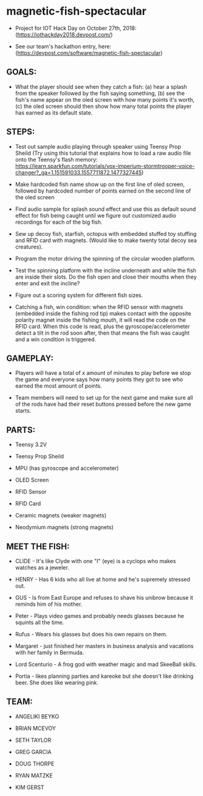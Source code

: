 # magnetic-fish-spectacular

* Project for IOT Hack Day on October 27th, 2018: (https://iothackday2018.devpost.com/)

* See our team's hackathon entry, here: (https://devpost.com/software/magnetic-fish-spectacular)

<h2>GOALS:</h2>

* What the player should see when they catch a fish: (a) hear a splash from the speaker followed by the fish saying something, (b) see the fish's name appear on the oled screen with how many points it's worth, (c) the oled screen should then show how many total points the player has earned as its default state.

<h2>STEPS:</h2>

* Test out sample audio playing through speaker using Teensy Prop Sheild (Try using this tutorial that explains how to load a raw audio file onto the Teensy's flash memory: https://learn.sparkfun.com/tutorials/vox-imperium-stormtrooper-voice-changer?_ga=1.151591033.1557711872.1477327445)

* Make hardcoded fish name show up on the first line of oled screen, followed by hardcoded number of points earned on the second line of the oled screen

* Find audio sample for splash sound effect and use this as default sound effect for fish being caught until we figure out customized audio recordings for each of the big fish.

* Sew up decoy fish, starfish, octopus with embedded stuffed toy stuffing and RFID card with magnets. (Would like to make twenty total decoy sea creatures).

* Program the motor driving the spinning of the circular wooden platform.

* Test the spinning platform with the incline underneath and while the fish are inside their slots. Do the fish open and close their mouths when they enter and exit the incline?

* Figure out a scoring system for different fish sizes.

* Catching a fish, win condition: when the RFID sensor with magnets (embedded inside the fishing rod tip) makes contact with the opposite polarity magnet inside the fishing mouth, it will read the code on the RFID card. When this code is read, plus the gyroscope/accelerometer detect a tilt in the rod soon after, then that means the fish was caught and a win condition is triggered.

<h2>GAMEPLAY:</h2>

* Players will have a total of x amount of minutes to play before we stop the game and everyone says how many points they got to see who earned the most amount of points. 

* Team members will need to set up for the next game and make sure all of the rods have had their reset buttons pressed before the new game starts.

<h2>PARTS:</h2>

* Teensy 3.2V

* Teensy Prop Sheild

* MPU (has gyroscope and accelerometer)

* OLED Screen

* RFID Sensor

* RFID Card

* Ceramic magnets (weaker magnets)

* Neodymium magnets (strong magnets)

<h2>MEET THE FISH:</h2>

* CLIDE - It's like Clyde with one "I" (eye) is a cyclops who makes watches as a jeweler.

* HENRY - Has 6 kids who all live at home and he's supremely stressed out.

* GUS - Is from East Europe and refuses to shave his unibrow because it reminds him of his mother.

* Peter - Plays video games and probably needs glasses because he squints all the time.

* Rufus - Wears his glasses but does his own repairs on them.

* Margaret - just finished her masters in business analysis and vacations with her family in Bermuda.

* Lord Scenturio - A frog god with weather magic and mad SkeeBall skills.

* Portia - likes planning parties and kareoke but she doesn't like drinking beer. She does like wearing pink.

<h2>TEAM:</h2>

* ANGELIKI BEYKO

* BRIAN MCEVOY

* SETH TAYLOR

* GREG GARCIA

* DOUG THORPE

* RYAN MATZKE

* KIM GERST
